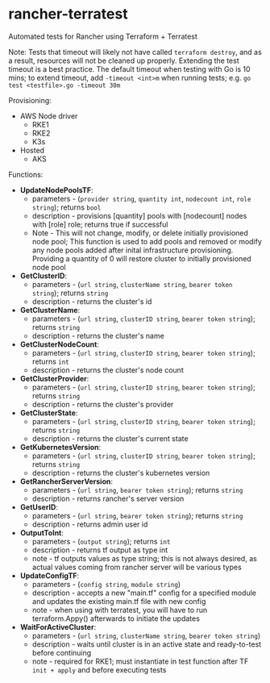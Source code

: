 # rancher-terratest

Automated tests for Rancher using Terraform + Terratest


Note: Tests that timeout will likely not have called `terraform destroy`, and as a result, resources will not be cleaned up properly. Extending the test timeout is a best practice. The default timeout when testing with Go is 10 mins; to extend timeout, add `-timeout <int>m` when running tests; e.g. `go test <testfile>.go -timeout 30m`


Provisioning:
- AWS Node driver
  - RKE1
  - RKE2
  - K3s
- Hosted
  - AKS



Functions:
- **UpdateNodePoolsTF**: 
  - parameters - (`provider string`, `quantity int`, `nodecount int`, `role string`); returns `bool`
  - description - provisions [quantity] pools with [nodecount] nodes with [role] role; returns true if successful
  - Note - This will not change, modify, or delete initially provisioned node pool; This function is used to add pools and removed or modify any node pools added after inital infrastructure provisioning. Providing a quantity of 0 will restore cluster to initially provisioned node pool
- **GetClusterID**: 
  - parameters - (`url string`, `clusterName string`, `bearer token string`); returns `string`
  - description - returns the cluster's id
- **GetClusterName**:
  - parameters - (`url string`, `clusterID string`, `bearer token string`); returns `string`
  - description - returns the cluster's name
- **GetClusterNodeCount**:
  - parameters - (`url string`, `clusterID string`, `bearer token string`); returns `int`
  - description - returns the cluster's node count
- **GetClusterProvider**:
  - parameters - (`url string`, `clusterID string`, `bearer token string`); returns `string`
  - description - returns the cluster's provider
- **GetClusterState**:
  - parameters - (`url string`, `clusterID string`, `bearer token string`); returns `string`
  - description - returns the cluster's current state
- **GetKubernetesVersion**:
  - parameters - (`url string`, `clusterID string`, `bearer token string`); returns `string`
  - description - returns the cluster's kubernetes version
- **GetRancherServerVersion**:
  - parameters - (`url string`, `bearer token string`); returns `string`
  - description - returns rancher's server version
- **GetUserID**:
  - parameters - (`url string`, `bearer token string`); returns `string`
  - description - returns admin user id
- **OutputToInt**:
  - parameters - (`output string`); returns `int`
  - description - returns tf output as type int
  - note - tf outputs values as type string; this is not always desired, as actual values coming from rancher server will be various types
- **UpdateConfigTF**:
  - parameters - (`config string`, `module string`)
  - description - accepts a new "main.tf" config for a specified module and updates the existing main.tf file with new config
  - note - when using with terratest, you will have to run terraform.Appy() afterwards to initiate the updates
- **WaitForActiveCluster**:
  - parameters - (`url string`, `clusterName string`, `bearer token string`)
  - description - waits until cluster is in an active state and ready-to-test before continuing
  - note - required for RKE1; must instantiate in test function after TF `init + apply` and before executing tests
